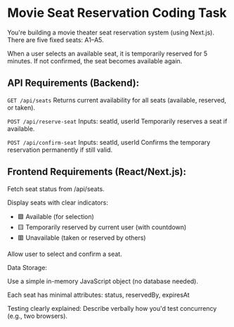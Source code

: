 # Movie Seat Reservation Coding Task 

You're building a movie theater seat reservation system (using Next.js).
There are five fixed seats: A1–A5.

When a user selects an available seat, it is temporarily reserved for 5 minutes. If not confirmed, the seat becomes available again.

## API Requirements (Backend):

`GET /api/seats`
Returns current availability for all seats (available, reserved, or taken).

`POST /api/reserve-seat`
Inputs: seatId, userId
Temporarily reserves a seat if available.

`POST /api/confirm-seat`
Inputs: seatId, userId
Confirms the temporary reservation permanently if still valid.

## Frontend Requirements (React/Next.js):

Fetch seat status from /api/seats.

Display seats with clear indicators:
- 🟩 Available (for selection)
- 🟨 Temporarily reserved by current user (with countdown)
- 🟥 Unavailable (taken or reserved by others)

Allow user to select and confirm a seat.

Data Storage:

Use a simple in-memory JavaScript object (no database needed).

Each seat has minimal attributes:
status, reservedBy, expiresAt

Testing clearly explained:
Describe verbally how you'd test concurrency (e.g., two browsers).
